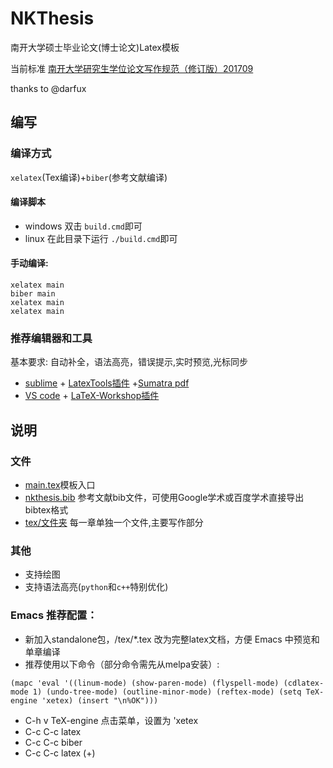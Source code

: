 # NKThesis
南开大学硕士毕业论文(博士论文)Latex模板

当前标准 [南开大学研究生学位论文写作规范（修订版）201709](http://graduate.nankai.edu.cn/2017/0222/c3325a56863/page.htm)

thanks to @darfux

## 编写

### 编译方式
`xelatex`(Tex编译)+`biber`(参考文献编译)

#### 编译脚本

* windows 双击 `build.cmd`即可
* linux 在此目录下运行 `./build.cmd`即可

#### 手动编译:

```
xelatex main
biber main
xelatex main
xelatex main
```

### 推荐编辑器和工具

基本要求: 自动补全，语法高亮，错误提示,实时预览,光标同步


* [sublime](https://www.sublimetext.com/) + [LatexTools插件](https://github.com/SublimeText/LaTeXTools) +[Sumatra pdf](https://www.sumatrapdfreader.org/download-free-pdf-viewer.html)
* [VS code](https://code.visualstudio.com/) + [LaTeX-Workshop插件](https://github.com/James-Yu/LaTeX-Workshop)


## 说明

### 文件
* [main.tex](main.tex)模板入口
* [nkthesis.bib](nkthesis.bib) 参考文献bib文件，可使用Google学术或百度学术直接导出bibtex格式
* [tex/文件夹](tex/) 每一章单独一个文件,主要写作部分

### 其他

* 支持绘图
* 支持语法高亮(`python`和`c++`特别优化)

### Emacs 推荐配置：

* 新加入standalone包，/tex/*.tex 改为完整latex文档，方便 Emacs 中预览和单章编译
* 推荐使用以下命令（部分命令需先从melpa安装）:
```elisp
(mapc 'eval '((linum-mode) (show-paren-mode) (flyspell-mode) (cdlatex-mode 1) (undo-tree-mode) (outline-minor-mode) (reftex-mode) (setq TeX-engine 'xetex) (insert "\n%OK")))
```
* C-h v TeX-engine 点击菜单，设置为 'xetex
* C-c C-c latex
* C-c C-c biber
* C-c C-c latex (+)



